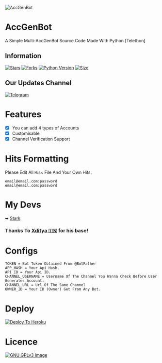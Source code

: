 ![AccGenBot](https://telegra.ph/file/50ad5f833a34471393384.png) 

# AccGenBot
A Simple Multi-AccGenBot Source Code Made With Python [Telethon]

## Information
[![Stars](https://img.shields.io/github/stars/StarkBots/AccGenBot?style=flat-square&color=green)](https://github.com/StarkBots/AccGenBot/stargazers)
[![Forks](https://img.shields.io/github/forks/StarkBots/AccGenBot?style=flat-square&color=green)](https://github.com/StarkBots/AccGenBot/fork)
[![Python Version](https://img.shields.io/badge/Python-v3.9-blue)](https://www.python.org/)
[![Size](https://img.shields.io/github/repo-size/StarkBots/AccGenBot?style=flat-square&color=green)](https://github.com/SoulHackz/AccGenBot/)

## Our Updates Channel
[![Telegram](https://img.shields.io/badge/telegram-1b77FF.svg?style=for-the-badge&logo=telegram)](https://t.me/StarkBots)

# Features
* [x] You can add 4 types of Accounts
* [x] Customisable
* [x] Channel Verification Support

# Hits Formatting
Please Edit All `Hits` File And Your Own Hits.

```
email@email.com:password
email@email.com:password
```
# My Devs
➥ [Stark](https://GitHub.com/StarkBots)

### Thanks To [Xditya 🇮🇳](https://GitHub.com/Xditya) for his base!

# Configs
```
TOKEN = Bot Token Obtained From @BotFather
APP_HASH = Your Api Hash.
API_ID = Your Api ID.
CHANNEL_USERNAME = Username Of The Channel You Wanna Check Before User Generates Account.
CHANNEL_URL = Url Of The Same Channel
OWNER_ID = Your ID (Owner) Get From Any Bot.
```

# Deploy
[![Deploy To Heroku](https://www.herokucdn.com/deploy/button.svg)](https://heroku.com/deploy?template=https://github.com/StarkBots/AccGenBot)

# Licence
[![GNU GPLv3 Image](https://www.gnu.org/graphics/gplv3-127x51.png)](http://www.gnu.org/licenses/gpl-3.0.en.html)  
